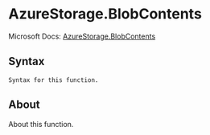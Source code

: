 # AzureStorage.BlobContents

Microsoft Docs: [AzureStorage.BlobContents](https://docs.microsoft.com/en-us/powerquery-m/azurestorage-blobcontents)

## Syntax

```
Syntax for this function.
```

## About

About this function.

